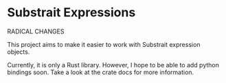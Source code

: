 # Substrait Expressions

RADICAL CHANGES

This project aims to make it easier to work with Substrait expression objects.

Currently, it is only a Rust library.  However, I hope to be able to add python
bindings soon.  Take a look at the crate docs for more information.

